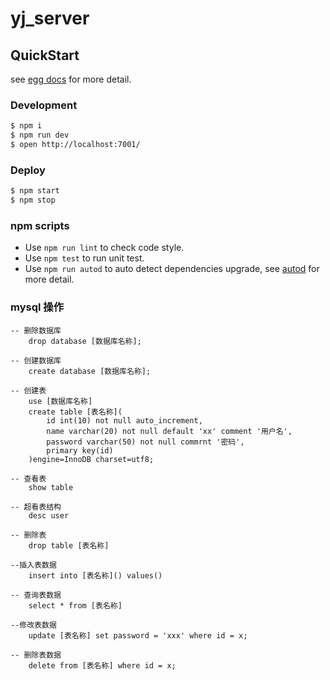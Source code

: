 # yj_server



## QuickStart

<!-- add docs here for user -->

see [egg docs][egg] for more detail.

### Development

```bash
$ npm i
$ npm run dev
$ open http://localhost:7001/
```

### Deploy

```bash
$ npm start
$ npm stop
```

### npm scripts

- Use `npm run lint` to check code style.
- Use `npm test` to run unit test.
- Use `npm run autod` to auto detect dependencies upgrade, see [autod](https://www.npmjs.com/package/autod) for more detail.


[egg]: https://eggjs.org

 ### mysql 操作
    -- 删除数据库
        drop database [数据库名称];
    
    -- 创建数据库
        create database [数据库名称];
    
    -- 创建表
        use [数据库名称]
        create table [表名称](
            id int(10) not null auto_increment,
            name varchar(20) not null default 'xx' comment '用户名',
            password varchar(50) not null commrnt '密码',
            primary key(id)
        )engine=InnoDB charset=utf8;

    -- 查看表
        show table

    -- 超看表结构
        desc user
    
    -- 删除表
        drop table [表名称]
    
    --插入表数据
        insert into [表名称]() values()

    -- 查询表数据
        select * from [表名称]

    --修改表数据
        update [表名称] set password = 'xxx' where id = x;

    -- 删除表数据
        delete from [表名称] where id = x;